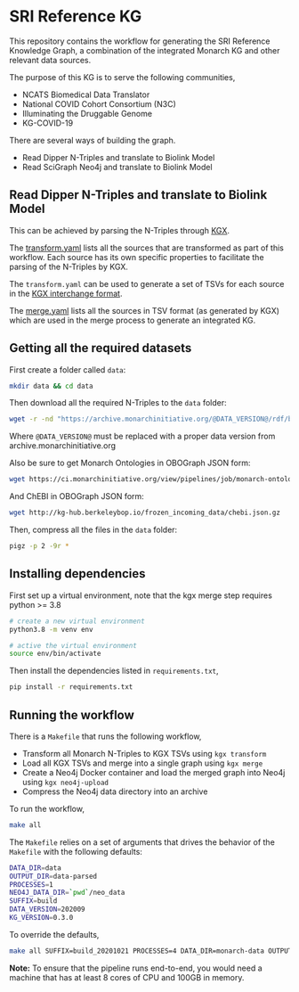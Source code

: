 # SRI Reference KG

This repository contains the workflow for generating the SRI Reference Knowledge Graph,
a combination of the integrated Monarch KG and other relevant data sources.

The purpose of this KG is to serve the following communities,
- NCATS Biomedical Data Translator
- National COVID Cohort Consortium (N3C)
- Illuminating the Druggable Genome
- KG-COVID-19


There are several ways of building the graph.

- Read Dipper N-Triples and translate to Biolink Model
- Read SciGraph Neo4j and translate to Biolink Model


## Read Dipper N-Triples and translate to Biolink Model

This can be achieved by parsing the N-Triples through [KGX](https://github.com/biolink/KGX.git).

The [transform.yaml](transform.yaml) lists all the sources that are transformed as part of this workflow.
Each source has its own specific properties to facilitate the parsing of the N-Triples by KGX.

The `transform.yaml` can be used to generate a set of TSVs for each source in the
[KGX interchange format](https://github.com/biolink/kgx/blob/master/data-preparation.md).


The [merge.yaml](merge.yaml) lists all the sources in TSV format (as generated by KGX) which are used in the merge
process to generate an integrated KG.


## Getting all the required datasets

First create a folder called `data`:
```sh
mkdir data && cd data
```

Then download all the required N-Triples to the `data` folder:
```sh
wget -r -nd "https://archive.monarchinitiative.org/@DATA_VERSION@/rdf/blcategories/"
```

Where `@DATA_VERSION@` must be replaced with a proper data version from archive.monarchinitiative.org


Also be sure to get Monarch Ontologies in OBOGraph JSON form:
```sh
wget https://ci.monarchinitiative.org/view/pipelines/job/monarch-ontology-json-sri/lastSuccessfulBuild/artifact/build/monarch-ontology-sri-translator.json
```

And ChEBI in OBOGraph JSON form:
```sh
wget http://kg-hub.berkeleybop.io/frozen_incoming_data/chebi.json.gz
```

Then, compress all the files in the `data` folder:

```sh
pigz -p 2 -9r *
```

## Installing dependencies

First set up a virtual environment, note that the kgx merge step requires python >= 3.8

```sh
# create a new virtual environment
python3.8 -m venv env

# active the virtual environment
source env/bin/activate
```

Then install the dependencies listed in `requirements.txt`,
```sh
pip install -r requirements.txt
```


## Running the workflow

There is a `Makefile` that runs the following workflow,
- Transform all Monarch N-Triples to KGX TSVs using `kgx transform`
- Load all KGX TSVs and merge into a single graph using `kgx merge`
- Create a Neo4j Docker container and load the merged graph into Neo4j using `kgx neo4j-upload`
- Compress the Neo4j data directory into an archive

To run the workflow,
```sh
make all
```

The `Makefile` relies on a set of arguments that drives the behavior of the `Makefile` with the following defaults:
```sh
DATA_DIR=data
OUTPUT_DIR=data-parsed
PROCESSES=1
NEO4J_DATA_DIR=`pwd`/neo_data
SUFFIX=build
DATA_VERSION=202009
KG_VERSION=0.3.0
```

To override the defaults,
```sh
make all SUFFIX=build_20201021 PROCESSES=4 DATA_DIR=monarch-data OUTPUT_DIR=sri-reference-kg-0.3.0 KG_VERSION=0.3.0
```

**Note:** To ensure that the pipeline runs end-to-end, you would need a machine that has at least 8 cores of CPU and 
100GB in memory.
